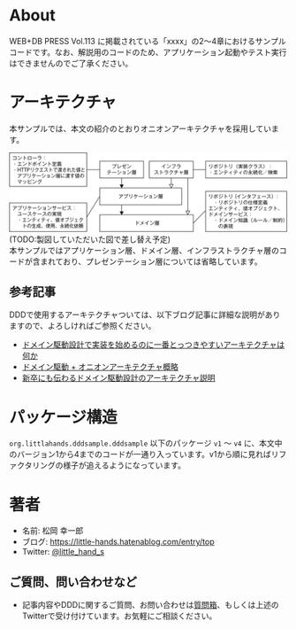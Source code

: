 # About
WEB+DB PRESS Vol.113 に掲載されている「xxxx」の2〜4章におけるサンプルコードです。なお、解説用のコードのため、アプリケーション起動やテスト実行はできませんのでご了承ください。


# アーキテクチャ
本サンプルでは、本文の紹介のとおりオニオンアーキテクチャを採用しています。

![](image/architecture.png)
(TODO:製図していただいた図で差し替え予定)  
本サンプルではアプリケーション層、ドメイン層、インフラストラクチャ層のコードが含まれており、プレゼンテーション層については省略しています。

## 参考記事
DDDで使用するアーキテクチャついては、以下ブログ記事に詳細な説明がありますので、よろしければご参照ください。

* [ドメイン駆動設計で実装を始めるのに一番とっつきやすいアーキテクチャは何か](https://little-hands.hatenablog.com/entry/2017/10/04/231743)
* [ドメイン駆動 + オニオンアーキテクチャ概略](https://little-hands.hatenablog.com/entry/2017/10/11/075634)
* [新卒にも伝わるドメイン駆動設計のアーキテクチャ説明](https://little-hands.hatenablog.com/entry/2018/12/10/ddd-architecture)

# パッケージ構造

`org.littlahands.dddsample.dddsample` 以下のパッケージ `v1` 〜 `v4` に、本文中のバージョン1から4までのコードが一通り入っています。v1から順に見ればリファクタリングの様子が追えるようになっています。


# 著者
* 名前: 松岡 幸一郎
* ブログ: https://little-hands.hatenablog.com/entry/top
* Twitter: [@little_hand_s](https://twitter.com/little_hand_s)

## ご質問、問い合わせなど
* 記事内容やDDDに関するご質問、お問い合わせは[質問箱](https://peing.net/ja/little_hands)、もしくは上述のTwitterで受け付けています。お気軽にご相談ください。



